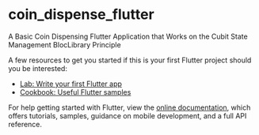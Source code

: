 # coin_dispense_flutter
A Basic Coin Dispensing Flutter Application that Works on the Cubit State Management BlocLibrary Principle

A few resources to get you started if this is your first Flutter project should you be interested:

- [Lab: Write your first Flutter app](https://flutter.dev/docs/get-started/codelab)
- [Cookbook: Useful Flutter samples](https://flutter.dev/docs/cookbook)

For help getting started with Flutter, view the
[online documentation](https://flutter.dev/docs), which offers tutorials,
samples, guidance on mobile development, and a full API reference.
